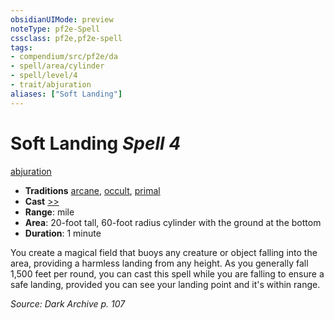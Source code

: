 ```yaml
---
obsidianUIMode: preview
noteType: pf2e-Spell
cssclass: pf2e,pf2e-spell
tags:
- compendium/src/pf2e/da
- spell/area/cylinder
- spell/level/4
- trait/abjuration
aliases: ["Soft Landing"]
---
```

# Soft Landing *Spell 4*   
[abjuration](rules/traits/abjuration.md "Abjuration School Trait")  

- **Traditions** [arcane](rules/traits/arcane.md "Arcane Tradition Trait"), [occult](rules/traits/occult.md "Occult Tradition Trait"), [primal](rules/traits/primal.md "Primal Tradition Trait")
- **Cast** [>>](rules/core-rulebook/chapter-9-playing-the-game.md#Actions "Two-Action") 
- **Range**: mile
- **Area**: 20-foot tall, 60-foot radius cylinder with the ground at the bottom
- **Duration**: 1 minute

You create a magical field that buoys any creature or object falling into the area, providing a harmless landing from any height. As you generally fall 1,500 feet per round, you can cast this spell while you are falling to ensure a safe landing, provided you can see your landing point and it's within range.

*Source: Dark Archive p. 107*